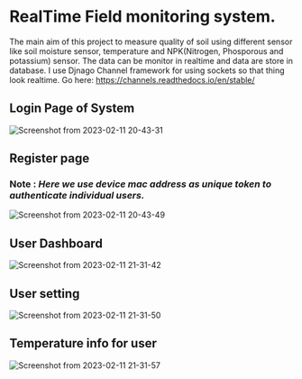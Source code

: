 # RealTime Field monitoring system.
The main aim of this project to measure quality of soil using different sensor like soil moisture sensor, temperature and NPK(Nitrogen, Phosporous and potassium) sensor.
The data can be monitor in realtime and data are store in database.
I  use Djnago Channel framework for using sockets so that thing look realtime. Go here: https://channels.readthedocs.io/en/stable/

## Login Page of System
![Screenshot from 2023-02-11 20-43-31](https://user-images.githubusercontent.com/67478827/218267537-692a713c-c764-479b-a605-a218e8d1b27d.png)

## Register page 
### **Note** : *Here we use device mac address as unique token to authenticate individual users.*

![Screenshot from 2023-02-11 20-43-49](https://user-images.githubusercontent.com/67478827/218267554-eea20ada-abe4-4e40-a094-df535ad6e05c.png)

## User Dashboard
![Screenshot from 2023-02-11 21-31-42](https://user-images.githubusercontent.com/67478827/218267577-c125a92e-4097-49ae-9c65-2533f8a95116.png)

## User setting

![Screenshot from 2023-02-11 21-31-50](https://user-images.githubusercontent.com/67478827/218267651-4116d93e-8370-404b-9fd0-021c68d40cd2.png)

## Temperature info for user
![Screenshot from 2023-02-11 21-31-57](https://user-images.githubusercontent.com/67478827/218267662-641571ed-d14c-4a88-874d-985ab1f58c74.png)

